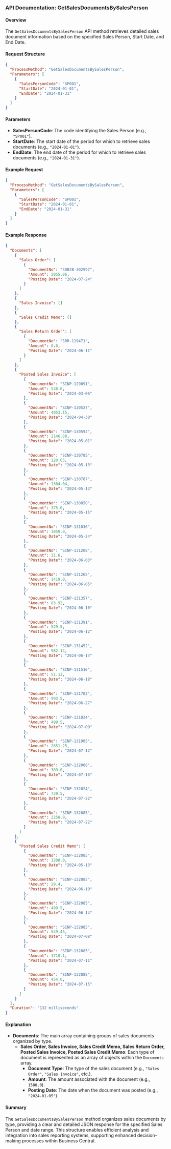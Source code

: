 ### API Documentation: GetSalesDocumentsBySalesPerson

#### Overview
The `GetSalesDocumentsBySalesPerson` API method retrieves detailed sales document information based on the specified Sales Person, Start Date, and End Date. 

#### Request Structure
```json
{
  "ProcessMethod": "GetSalesDocumentsBySalesPerson",
  "Parameters": [
    {
      "SalesPersonCode": "SP001",
      "StartDate": "2024-01-01",
      "EndDate": "2024-01-31"
    }
  ]
}
```

#### Parameters
- **SalesPersonCode**: The code identifying the Sales Person (e.g., `"SP001"`).
- **StartDate**: The start date of the period for which to retrieve sales documents (e.g., `"2024-01-01"`).
- **EndDate**: The end date of the period for which to retrieve sales documents (e.g., `"2024-01-31"`).

#### Example Request
```json
{
  "ProcessMethod": "GetSalesDocumentsBySalesPerson",
  "Parameters": [
    {
      "SalesPersonCode": "SP001",
      "StartDate": "2024-01-01",
      "EndDate": "2024-01-31"
    }
  ]
}
```

#### Example Response
```json
{
  "Documents": [
    {
      "Sales Order": [
        {
          "DocumentNo": "SOB2B-302997",
          "Amount": 2055.06,
          "Posting Date": "2024-07-24"
        }
      ]
    },
    {
      "Sales Invoice": []
    },
    {
      "Sales Credit Memo": []
    },
    {
      "Sales Return Order": [
        {
          "DocumentNo": "SRR-119471",
          "Amount": 0.0,
          "Posting Date": "2024-06-11"
        }
      ]
    },
    {
      "Posted Sales Invoice": [
        {
          "DocumentNo": "SINP-129091",
          "Amount": 538.0,
          "Posting Date": "2024-03-06"
        },
        {
          "DocumentNo": "SINP-130527",
          "Amount": 4053.15,
          "Posting Date": "2024-04-30"
        },
        {
          "DocumentNo": "SINP-130592",
          "Amount": 2146.88,
          "Posting Date": "2024-05-01"
        },
        {
          "DocumentNo": "SINP-130785",
          "Amount": 120.05,
          "Posting Date": "2024-05-13"
        },
        {
          "DocumentNo": "SINP-130787",
          "Amount": 1304.04,
          "Posting Date": "2024-05-13"
        },
        {
          "DocumentNo": "SINP-130858",
          "Amount": 375.0,
          "Posting Date": "2024-05-15"
        },
        {
          "DocumentNo": "SINP-131036",
          "Amount": 1059.0,
          "Posting Date": "2024-05-24"
        },
        {
          "DocumentNo": "SINP-131208",
          "Amount": 31.6,
          "Posting Date": "2024-06-03"
        },
        {
          "DocumentNo": "SINP-131265",
          "Amount": 1419.0,
          "Posting Date": "2024-06-05"
        },
        {
          "DocumentNo": "SINP-131357",
          "Amount": 83.92,
          "Posting Date": "2024-06-10"
        },
        {
          "DocumentNo": "SINP-131391",
          "Amount": 529.5,
          "Posting Date": "2024-06-12"
        },
        {
          "DocumentNo": "SINP-131452",
          "Amount": 982.14,
          "Posting Date": "2024-06-14"
        },
        {
          "DocumentNo": "SINP-131516",
          "Amount": 51.12,
          "Posting Date": "2024-06-18"
        },
        {
          "DocumentNo": "SINP-131702",
          "Amount": 993.5,
          "Posting Date": "2024-06-27"
        },
        {
          "DocumentNo": "SINP-131824",
          "Amount": 499.5,
          "Posting Date": "2024-07-09"
        },
        {
          "DocumentNo": "SINP-131905",
          "Amount": 2651.25,
          "Posting Date": "2024-07-12"
        },
        {
          "DocumentNo": "SINP-132008",
          "Amount": 389.0,
          "Posting Date": "2024-07-16"
        },
        {
          "DocumentNo": "SINP-132024",
          "Amount": 739.5,
          "Posting Date": "2024-07-22"
        },
        {
          "DocumentNo": "SINP-132085",
          "Amount": 2258.9,
          "Posting Date": "2024-07-22"
        }
      ]
    },
    {
      "Posted Sales Credit Memo": [
        {
          "DocumentNo": "SINP-132085",
          "Amount": 1208.0,
          "Posting Date": "2024-05-13"
        },
        {
          "DocumentNo": "SINP-132085",
          "Amount": 29.4,
          "Posting Date": "2024-06-10"
        },
        {
          "DocumentNo": "SINP-132085",
          "Amount": 499.5,
          "Posting Date": "2024-06-14"
        },
        {
          "DocumentNo": "SINP-132085",
          "Amount": 549.45,
          "Posting Date": "2024-07-08"
        },
        {
          "DocumentNo": "SINP-132085",
          "Amount": 1710.1,
          "Posting Date": "2024-07-11"
        },
        {
          "DocumentNo": "SINP-132085",
          "Amount": 454.0,
          "Posting Date": "2024-07-15"
        }
      ]
    }
  ],
  "Duration": "132 milliseconds"
}
```

#### Explanation
- **Documents**: The main array containing groups of sales documents organized by type.
  - **Sales Order, Sales Invoice, Sales Credit Memo, Sales Return Order, Posted Sales Invoice, Posted Sales Credit Memo**: Each type of document is represented as an array of objects within the `Documents` array.
    - **Document Type**: The type of the sales document (e.g., `"Sales Order"`, `"Sales Invoice"`, etc.).
    - **Amount**: The amount associated with the document (e.g., `1500.0`).
    - **Posting Date**: The date when the document was posted (e.g., `"2024-01-05"`).

#### Summary
The `GetSalesDocumentsBySalesPerson` method organizes sales documents by type, providing a clear and detailed JSON response for the specified Sales Person and date range. This structure enables efficient analysis and integration into sales reporting systems, supporting enhanced decision-making processes within Business Central.